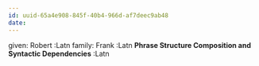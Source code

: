 ```yaml
---
id: uuid-65a4e908-845f-40b4-966d-af7deec9ab48
date: 
---
```


given: Robert :Latn
family: Frank :Latn
**Phrase Structure Composition and Syntactic Dependencies** :Latn